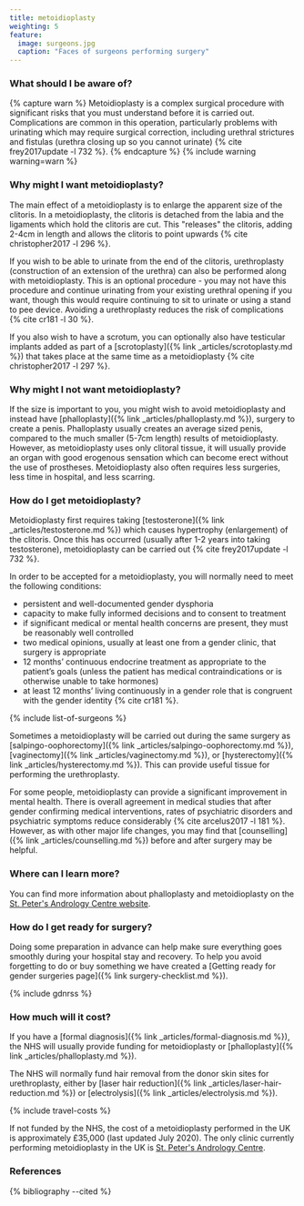 ```yaml
---
title: metoidioplasty
weighting: 5
feature:
  image: surgeons.jpg
  caption: "Faces of surgeons performing surgery"
---
```


### What should I be aware of?

{% capture warn %}
Metoidioplasty is a complex surgical procedure with significant risks that you must understand before it is carried out. Complications are common in this operation, particularly problems with urinating which may require surgical correction, including urethral strictures and fistulas (urethra closing up so you cannot urinate) {% cite frey2017update -l 732 %}.
{% endcapture %}
{% include warning warning=warn %}

### Why might I want metoidioplasty?

The main effect of a metoidioplasty is to enlarge the apparent size of the clitoris. In a metoidioplasty, the clitoris is detached from the labia and the ligaments which hold the clitoris are cut. This "releases" the clitoris, adding 2-4cm in length and allows the clitoris to point upwards {% cite christopher2017 -l 296 %}.

If you wish to be able to urinate from the end of the clitoris, urethroplasty (construction of an extension of the urethra) can also be performed along with metoidioplasty. This is an optional procedure - you may not have this procedure and continue urinating from your existing urethral opening if you want, though this would require continuing to sit to urinate or using a stand to pee device. Avoiding a urethroplasty reduces the risk of complications {% cite cr181 -l 30 %}.

If you also wish to have a scrotum, you can optionally also have testicular implants added as part of a [scrotoplasty]({% link _articles/scrotoplasty.md %}) that takes place at the same time as a metoidioplasty {% cite christopher2017 -l 297 %}.

### Why might I not want metoidioplasty?

If the size is important to you, you might wish to avoid metoidioplasty and instead have [phalloplasty]({% link _articles/phalloplasty.md %}), surgery to create a penis. Phalloplasty usually creates an average sized penis, compared to the much smaller (5-7cm length) results of metoidioplasty. However, as metoidioplasty uses only clitoral tissue, it will usually provide an organ with good erogenous sensation which can become erect without the use of prostheses. Metoidioplasty also often requires less surgeries, less time in hospital, and less scarring.

### How do I get metoidioplasty?

Metoidioplasty first requires taking [testosterone]({% link _articles/testosterone.md %}) which causes hypertrophy (enlargement) of the clitoris. Once this has occurred (usually after 1-2 years into taking testosterone), metoidioplasty can be carried out {% cite frey2017update -l 732 %}. 

In order to be accepted for a metoidioplasty, you will normally need to meet the following conditions:

- persistent and well-documented gender dysphoria
- capacity to make fully informed decisions and to consent to treatment
- if significant medical or mental health concerns are present, they must be reasonably well controlled
- two medical opinions, usually at least one from a gender clinic, that surgery is appropriate 
- 12 months’ continuous endocrine treatment as appropriate to the patient’s goals (unless the patient has medical contraindications or is otherwise unable to take hormones)
- at least 12 months’ living continuously in a gender role that is congruent with the gender identity {% cite cr181 %}.

{% include list-of-surgeons %}

Sometimes a metoidioplasty will be carried out during the same surgery as [salpingo-oophorectomy]({% link _articles/salpingo-oophorectomy.md %}), [vaginectomy]({% link _articles/vaginectomy.md %}), or [hysterectomy]({% link _articles/hysterectomy.md %}). This can provide useful tissue for performing the urethroplasty.

For some people, metoidioplasty can provide a significant improvement in mental health. There is overall agreement in medical studies that after gender confirming medical interventions, rates of psychiatric disorders and psychiatric symptoms reduce considerably {% cite arcelus2017 -l 181 %}. However, as with other major life changes, you may find that [counselling]({% link _articles/counselling.md %}) before and after surgery may be helpful.

### Where can I learn more?

You can find more information about phalloplasty and metoidioplasty on the [St. Peter's Andrology Centre website](https://www.andrology.co.uk/phalloplasty).

### How do I get ready for surgery?

Doing some preparation in advance can help make sure everything goes smoothly during your hospital stay and recovery. To help you avoid forgetting to do or buy something we have created a [Getting ready for gender surgeries page]({% link surgery-checklist.md %}).

{% include gdnrss %}

### How much will it cost?

If you have a [formal diagnosis]({% link _articles/formal-diagnosis.md %}), the NHS will usually provide funding for metoidioplasty or [phalloplasty]({% link _articles/phalloplasty.md %}).

The NHS will normally fund hair removal from the donor skin sites for urethroplasty, either by [laser hair reduction]({% link _articles/laser-hair-reduction.md %}) or [electrolysis]({% link _articles/electrolysis.md %}).

{% include travel-costs %}

If not funded by the NHS, the cost of a metoidioplasty performed in the UK is approximately £35,000 (last updated July 2020). The only clinic currently performing metoidioplasty in the UK is [St. Peter's Andrology Centre](https://www.andrology.co.uk/phalloplasty).

### References

{% bibliography --cited %}  
